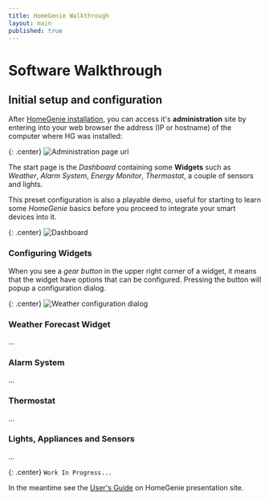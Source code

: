 ```yaml
---
title: HomeGenie Walkthrough
layout: main
published: true
---
```

# Software Walkthrough

## Initial setup and configuration

After [HomeGenie installation](install.html), you can access it's **administration** site by entering  into your web browser the address (IP or hostname) of the computer where HG was installed:

{: .center}
![Administration page url]({{site.baseurl}}/images/docs/admin_page_url.png)

The start page is the *Dashboard* containing some **Widgets** such as *Weather*, *Alarm System*, *Energy Monitor*, *Thermostat*, a couple of sensors and lights.

<i class="fa fa-bullhorn" aria-hidden="true"></i>
This preset configuration is also a playable demo, useful for starting to learn some *HomeGenie* basics before you proceed to integrate your smart devices into it.

{: .center}
![Dashboard]({{site.baseurl}}/images/docs/dashboard_page_01.png)

### Configuring Widgets

When you see a *gear button* in the upper right corner of a widget, it means that the widget have options that can be configured. Pressing the button will popup a configuration dialog.

{: .center}
![Weather configuration dialog]({{site.baseurl}}/images/docs/weather_options_01.png)

### Weather Forecast Widget

...

### Alarm System

...

### Thermostat

...

### Lights, Appliances and Sensors

...

{: .center}
``` Work In Progress... ```


In the meantime see the [User's Guide](http://www.homegenie.it/docs/index.php) on HomeGenie presentation site.
